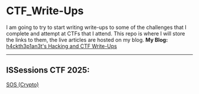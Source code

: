# CTF_Write-Ups
I am going to try to start writing write-ups to some of the challenges that I complete and attempt at CTFs that I attend.
This repo is where I will store the links to them, the live articles are hosted on my blog.
<strong>My Blog: </strong> <a href="https://h4ckth3p1an3t.livejournal.com" target="__blank__">h4ckth3p1an3t's Hacking and CTF Write-Ups </a>

<hr>

<h2> ISSessions CTF 2025: </h2>
<a href="https://h4ckth3p1an3t.livejournal.com/384.html" target="__blank__">SOS (Crypto)</a>
